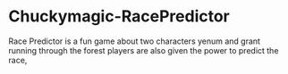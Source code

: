 # Chuckymagic-RacePredictor
Race Predictor is a fun game about two characters yenum and grant running through the forest players are also given the power to predict the race,
